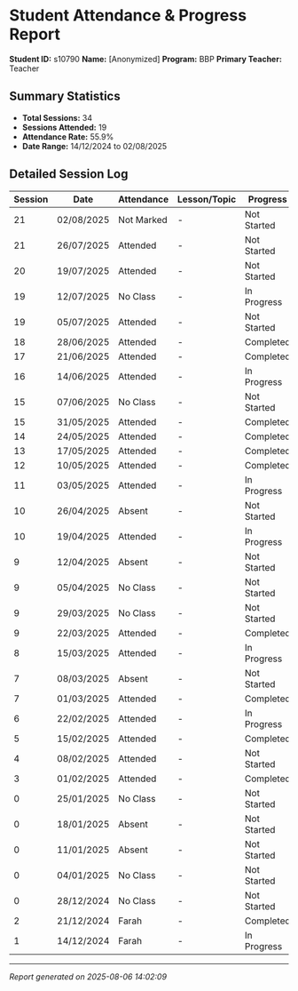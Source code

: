 # Student Attendance & Progress Report

**Student ID:** s10790
**Name:** [Anonymized]
**Program:** BBP
**Primary Teacher:** Teacher

## Summary Statistics
- **Total Sessions:** 34
- **Sessions Attended:** 19
- **Attendance Rate:** 55.9%
- **Date Range:** 14/12/2024 to 02/08/2025

## Detailed Session Log

| Session | Date | Attendance | Lesson/Topic | Progress |
|---------|------|------------|--------------|----------|
| 21 | 02/08/2025 | Not Marked | - | Not Started |
| 21 | 26/07/2025 | Attended | - | Not Started |
| 20 | 19/07/2025 | Attended | - | Not Started |
| 19 | 12/07/2025 | No Class | - | In Progress |
| 19 | 05/07/2025 | Attended | - | Not Started |
| 18 | 28/06/2025 | Attended | - | Completed |
| 17 | 21/06/2025 | Attended | - | Completed |
| 16 | 14/06/2025 | Attended | - | In Progress |
| 15 | 07/06/2025 | No Class | - | Not Started |
| 15 | 31/05/2025 | Attended | - | Completed |
| 14 | 24/05/2025 | Attended | - | Completed |
| 13 | 17/05/2025 | Attended | - | Completed |
| 12 | 10/05/2025 | Attended | - | Completed |
| 11 | 03/05/2025 | Attended | - | In Progress |
| 10 | 26/04/2025 | Absent | - | Not Started |
| 10 | 19/04/2025 | Attended | - | In Progress |
| 9 | 12/04/2025 | Absent | - | Not Started |
| 9 | 05/04/2025 | No Class | - | Not Started |
| 9 | 29/03/2025 | No Class | - | Not Started |
| 9 | 22/03/2025 | Attended | - | Completed |
| 8 | 15/03/2025 | Attended | - | In Progress |
| 7 | 08/03/2025 | Absent | - | Not Started |
| 7 | 01/03/2025 | Attended | - | Completed |
| 6 | 22/02/2025 | Attended | - | In Progress |
| 5 | 15/02/2025 | Attended | - | Completed |
| 4 | 08/02/2025 | Attended | - | Not Started |
| 3 | 01/02/2025 | Attended | - | Completed |
| 0 | 25/01/2025 | No Class | - | Not Started |
| 0 | 18/01/2025 | Absent | - | Not Started |
| 0 | 11/01/2025 | Absent | - | Not Started |
| 0 | 04/01/2025 | No Class | - | Not Started |
| 0 | 28/12/2024 | No Class | - | Not Started |
| 2 | 21/12/2024 | Farah | - | Completed |
| 1 | 14/12/2024 | Farah | - | In Progress |

---
*Report generated on 2025-08-06 14:02:09*